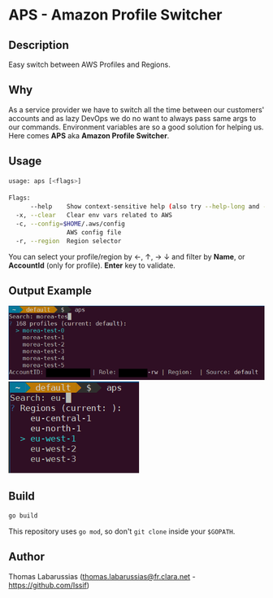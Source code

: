 # APS - Amazon Profile Switcher

## Description

Easy switch between AWS Profiles and Regions.

## Why

As a service provider we have to switch all the time between our customers' accounts and as lazy DevOps we do no want to always pass same args to our commands. Environment variables are so a good solution for helping us. Here comes **APS** aka **Amazon Profile Switcher**.

## Usage

```bash
usage: aps [<flags>]

Flags:
      --help    Show context-sensitive help (also try --help-long and --help-man).
  -x, --clear   Clear env vars related to AWS
  -c, --config=$HOME/.aws/config
                AWS config file
  -r, --region  Region selector
```

You can select your profile/region by &larr;, &uarr;, &rarr; &darr; and filter by **Name**, or **AccountId** (only for profile). **Enter** key to validate. 

## Output Example

![screenshot1](./img/screenshot1.png)
![screenshot2](./img/screenshot2.png)


## Build

```bash
go build
```
This repository uses `go mod`, so don't `git clone` inside your `$GOPATH`.

## Author

Thomas Labarussias (thomas.labarussias@fr.clara.net - https://github.com/Issif)